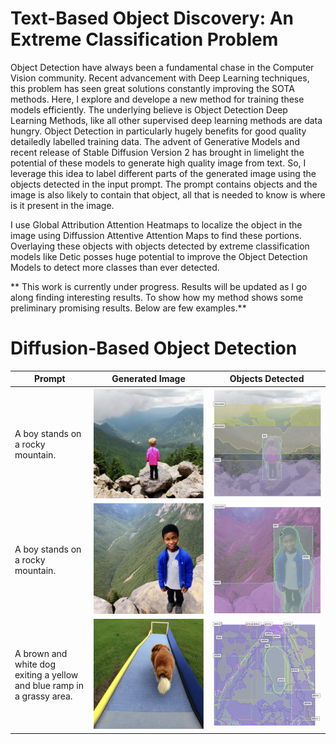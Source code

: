 # Text-Based Object Discovery: An Extreme Classification Problem
Object Detection have always been a fundamental chase in the Computer Vision community. Recent advancement with Deep Learning techniques, this problem has seen great solutions constantly improving the SOTA methods. Here, I explore and develope a new method for training these models efficiently. The underlying believe is Object Detection Deep Learning Methods, like all other supervised deep learning methods are data hungry. Object Detection in particularly hugely benefits for good quality detailedly labelled training data. The advent of Generative Models and recent release of Stable Diffusion Version 2 has brought in limelight the potential of these models to generate high quality image from text. So, I leverage this idea to label different parts of the generated image using the objects detected in the input prompt. The prompt contains objects and the image is also likely to contain that object, all that is needed to know is where is it present in the image. 

I use Global Attribution Attention Heatmaps to localize the object in the image using Diffussion Attentive Attention Maps to find these portions. Overlaying these objects with objects detected by extreme classification models like Detic posses huge potential to improve the Object Detection Models to detect more classes than ever detected.

** This work is currently under progress. Results will be updated as I go along finding interesting results. To show how my method shows some preliminary promising results. Below are few examples.**

# Diffusion-Based Object Detection

Prompt|Generated Image|Objects Detected
-|-|-
A boy stands on a rocky mountain.|![generated image](Results/1.png)|![detected image](Results/1-1.png)
A boy stands on a rocky mountain.|![generated image](Results/2.png)|![detected image](Results/2-1.png)
A brown and white dog exiting a yellow and blue ramp in a grassy area.|![generated image](Results/3.png)|![detected image](Results/3-1.png)

